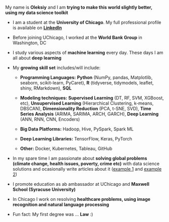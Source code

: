 My name is **Oleksiy** and I am **trying to make this world slightly better, using my data science toolkit**

* I am a student at the **University of Chicago**. My full professional profile is available on [**LinkedIn**](https://www.linkedin.com/in/oanokhin/)

* Before joining UChicago, I worked at the **World Bank Group** in Washington, DC

* I study various aspects of **machine learning** every day. These days I am all about **deep learning**

* My **growing skill set** includes/will include:

  + **Programming Languages:** **Python** (NumPy, pandas, Matplotlib, seaborn, scikit-learn, PyCaret), **R** (tidyverse, tidymodels, leaflet, shiny, RMarkdown), **SQL**

  + **Modeling techniques:** **Supervised Learning** (DT, RF, SVM, XGBoost, etc), **Unsupervised Learning** (Hierarchical Clustering, k-means, DBSCAN), **Dimensionality Reduction** (PCA, t-SNE, SVD), **Time Series Analysis** (ARIMA, SARIMA, ARCH, GARCH), **Deep Learning** (ANN, RNN, CNN, Encoders)

  + **Big Data Platforms:** Hadoop, Hive, PySpark, Spark ML

  + **Deep Learning Libraries:** TensorFlow, Keras, PyTorch

  + **Other:** Docker, Kubernetes, Tableau, GitHub

* In my spare time I am passionate about **solving global problems (climate change, health issues, poverty, crime etc)** with data science solutions and ocasionally write articles about it ([example 1](https://voxukraine.org/en/where-are-ukrainian-brains-drained-to-and-how/) and [example 2](https://voxukraine.org/en/traffic-accidents-routes-fines-big-data-in-the-transport-section/))

* I promote education as ab ambassador at UChicago and **Maxwell School (Syracuse University)**

* In Chicago I work on resolving **healthcare problems, using image recognition and natural language processing**

* Fun fact: My first degree was ... **Law** :)

